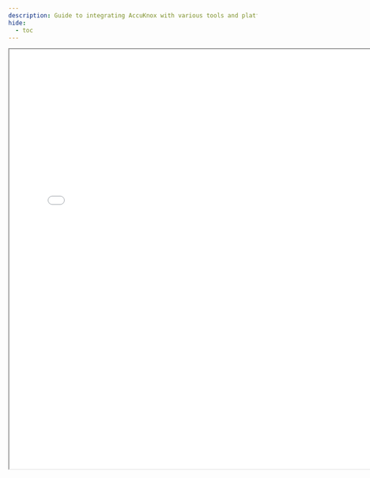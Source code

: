 ```yaml
---
description: Guide to integrating AccuKnox with various tools and platforms for enhanced security and automation using the zero trust CNAPP model.
hide:
  - toc
---
```


<div>
  <iframe id="inlineFrameManual"
      title="Inline Frame Manual"
      width="150%"
      height="850"
      src="/how-to/integrations.pdf">
  </iframe>
</div>
